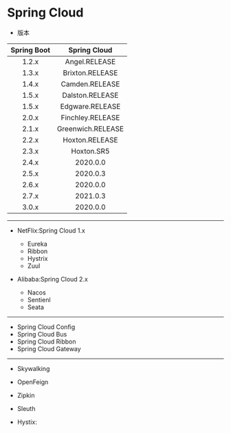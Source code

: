 # Spring Cloud

- 版本

| Spring Boot | Spring Cloud |
| :-: | :-: |
| 1.2.x | Angel.RELEASE |
| 1.3.x | Brixton.RELEASE |
| 1.4.x | Camden.RELEASE |
| 1.5.x | Dalston.RELEASE |
| 1.5.x | Edgware.RELEASE |
| 2.0.x | Finchley.RELEASE |
| 2.1.x | Greenwich.RELEASE |
| 2.2.x | Hoxton.RELEASE|
| 2.3.x | Hoxton.SR5|
| 2.4.x | 2020.0.0|
| 2.5.x | 2020.0.3|
| 2.6.x | 2020.0.0|
| 2.7.x | 2021.0.3|
| 3.0.x | 2020.0.0|
---


- NetFlix:Spring Cloud 1.x
    - Eureka
    - Ribbon
    - Hystrix
    - Zuul

- Alibaba:Spring Cloud 2.x
    - Nacos
    - Sentienl
    - Seata





---

- Spring Cloud Config
- Spring Cloud Bus
- Spring Cloud Ribbon
- Spring Cloud Gateway



---

- Skywalking


- OpenFeign


- Zipkin
- Sleuth
- Hystix:







